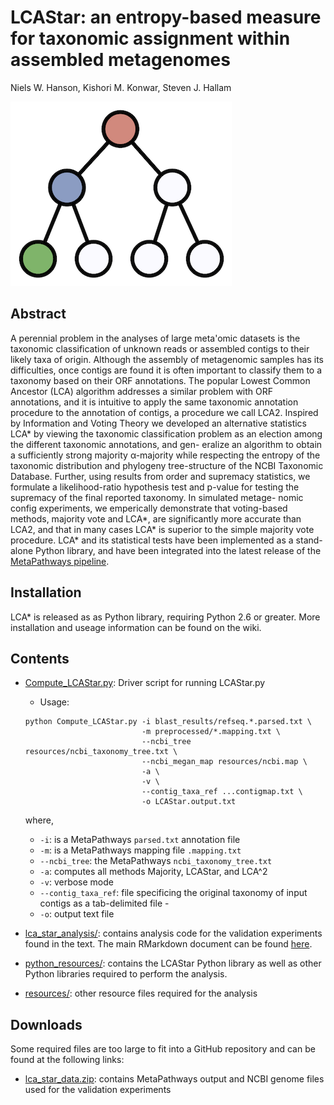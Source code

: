 LCAStar: an entropy-based measure for taxonomic assignment within assembled metagenomes
=======

Niels W. Hanson, Kishori M. Konwar, Steven J. Hallam

![lca_star_logo.png](lca_star_logo.png)

## Abstract

A perennial problem in the analyses of large meta'omic datasets is the taxonomic classification of unknown reads or assembled contigs to their likely taxa of origin. Although the assembly of metagenomic samples has its difficulties, once contigs are found it is often important to classify them to a taxonomy based on their ORF annotations. The popular Lowest Common Ancestor (LCA) algorithm addresses a similar problem with ORF annotations, and it is intuitive to apply the same taxonomic annotation procedure to the annotation of contigs, a procedure we call LCA2. Inspired by Information and Voting Theory we developed an alternative statistics LCA\* by viewing the taxonomic classification problem as an election among the different taxonomic annotations, and gen- eralize an algorithm to obtain a sufficiently strong majority α-majority while respecting the entropy of the taxonomic distribution and phylogeny tree-structure of the NCBI Taxonomic Database. Further, using results from order and supremacy statistics, we formulate a likelihood-ratio hypothesis test and p-value for testing the supremacy of the final reported taxonomy. In simulated metage- nomic config experiments, we emperically demonstrate that voting-based methods, majority vote and LCA\*, are significantly more accurate than LCA2, and that in many cases LCA\* is superior to the simple majority vote procedure. LCA\* and its statistical tests have been implemented as a stand-alone Python library, and have been integrated into the latest release of the [MetaPathways pipeline](https://github.com/hallamlab/metapathways2).

## Installation

LCA\* is released as as Python library, requiring Python 2.6 or greater. More installation and useage information can be found on the wiki.

## Contents

* [Compute_LCAStar.py](Compute_LCAStar.py): Driver script for running LCAStar.py

    * Usage: 
    
    ```
    python Compute_LCAStar.py -i blast_results/refseq.*.parsed.txt \
                              -m preprocessed/*.mapping.txt \
                              --ncbi_tree resources/ncbi_taxonomy_tree.txt \
                              --ncbi_megan_map resources/ncbi.map \
                              -a \
                              -v \
                              --contig_taxa_ref ...contigmap.txt \
                              -o LCAStar.output.txt
    ```
    
    where,
    
    * `-i`: is a MetaPathways `parsed.txt` annotation file
    * `-m`: is a MetaPathways mapping file `.mapping.txt`
    * `--ncbi_tree`: the MetaPathways `ncbi_taxonomy_tree.txt`
    * `-a`: computes all methods Majority, LCAStar, and LCA^2
    * `-v`: verbose mode
    * `--contig_taxa_ref`: file specificing the original taxonomy of input contigs as a tab-delimited file -
    * `-o`: output text file
* [lca_star_analysis/](lca_star_analysis/): contains analysis code for the validation experiments found in the text. The main RMarkdown document can be found [here](lca_star_analysis/LCAStar.md).
* [python_resources/](python_resources/): contains the LCAStar Python library as well as other Python libraries required to perform the analysis.
* [resources/](resources/): other resource files required for the analysis

## Downloads

Some required files are too large to fit into a GitHub repository and can be found at the following links:

* [lca_star_data.zip](lca_star_data.zip): contains MetaPathways output and NCBI genome files used for the validation experiments


